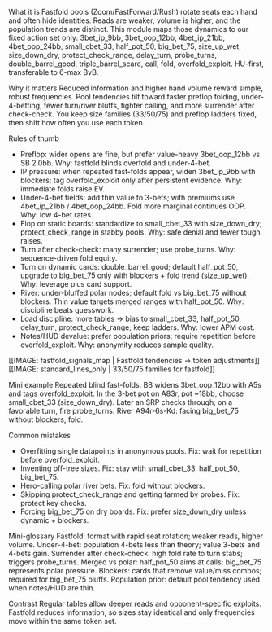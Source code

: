 What it is
Fastfold pools (Zoom/FastForward/Rush) rotate seats each hand and often hide identities. Reads are weaker, volume is higher, and the population trends are distinct. This module maps those dynamics to our fixed action set only: 3bet_ip_9bb, 3bet_oop_12bb, 4bet_ip_21bb, 4bet_oop_24bb, small_cbet_33, half_pot_50, big_bet_75, size_up_wet, size_down_dry, protect_check_range, delay_turn, probe_turns, double_barrel_good, triple_barrel_scare, call, fold, overfold_exploit. HU-first, transferable to 6-max BvB.

Why it matters
Reduced information and higher hand volume reward simple, robust frequencies. Pool tendencies tilt toward faster preflop folding, under-4-betting, fewer turn/river bluffs, tighter calling, and more surrender after check-check. You keep size families (33/50/75) and preflop ladders fixed, then shift how often you use each token.

Rules of thumb

* Preflop: wider opens are fine, but prefer value-heavy 3bet_oop_12bb vs SB 2.0bb. Why: fastfold blinds overfold and under-4-bet.
* IP pressure: when repeated fast-folds appear, widen 3bet_ip_9bb with blockers; tag overfold_exploit only after persistent evidence. Why: immediate folds raise EV.
* Under-4-bet fields: add thin value to 3-bets; with premiums use 4bet_ip_21bb / 4bet_oop_24bb. Fold more marginal continues OOP. Why: low 4-bet rates.
* Flop on static boards: standardize to small_cbet_33 with size_down_dry; protect_check_range in stabby pools. Why: safe denial and fewer tough raises.
* Turn after check-check: many surrender; use probe_turns. Why: sequence-driven fold equity.
* Turn on dynamic cards: double_barrel_good; default half_pot_50, upgrade to big_bet_75 only with blockers + fold trend (size_up_wet). Why: leverage plus card support.
* River: under-bluffed polar nodes; default fold vs big_bet_75 without blockers. Thin value targets merged ranges with half_pot_50. Why: discipline beats guesswork.
* Load discipline: more tables -> bias to small_cbet_33, half_pot_50, delay_turn, protect_check_range; keep ladders. Why: lower APM cost.
* Notes/HUD devalue: prefer population priors; require repetition before overfold_exploit. Why: anonymity reduces sample quality.

[[IMAGE: fastfold_signals_map | Fastfold tendencies -> token adjustments]]
[[IMAGE: standard_lines_only | 33/50/75 families for fastfold]]

Mini example
Repeated blind fast-folds. BB widens 3bet_oop_12bb with A5s and tags overfold_exploit. In the 3-bet pot on A83r, pot ~18bb, choose small_cbet_33 (size_down_dry). Later an SRP checks through; on a favorable turn, fire probe_turns. River A94r-6s-Kd: facing big_bet_75 without blockers, fold.

Common mistakes

* Overfitting single datapoints in anonymous pools. Fix: wait for repetition before overfold_exploit.
* Inventing off-tree sizes. Fix: stay with small_cbet_33, half_pot_50, big_bet_75.
* Hero-calling polar river bets. Fix: fold without blockers.
* Skipping protect_check_range and getting farmed by probes. Fix: protect key checks.
* Forcing big_bet_75 on dry boards. Fix: prefer size_down_dry unless dynamic + blockers.

Mini-glossary
Fastfold: format with rapid seat rotation; weaker reads, higher volume.
Under-4-bet: population 4-bets less than theory; value 3-bets and 4-bets gain.
Surrender after check-check: high fold rate to turn stabs; triggers probe_turns.
Merged vs polar: half_pot_50 aims at calls; big_bet_75 represents polar pressure.
Blockers: cards that remove value/miss combos; required for big_bet_75 bluffs.
Population prior: default pool tendency used when notes/HUD are thin.

Contrast
Regular tables allow deeper reads and opponent-specific exploits. Fastfold reduces information, so sizes stay identical and only frequencies move within the same token set.
